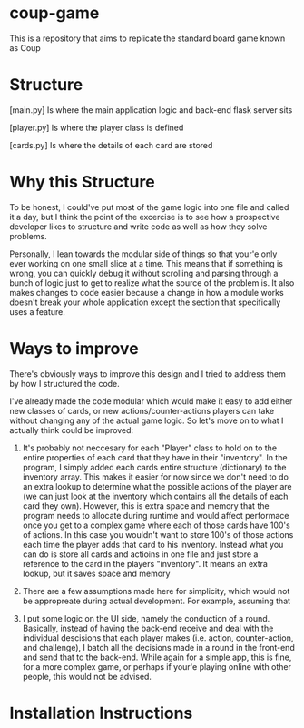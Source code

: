 # coup-game

This is a repository that aims to replicate the standard board game known as Coup

# Structure

[main.py] Is where the main application logic and back-end flask server sits

[player.py] Is where the player class is defined

[cards.py] Is where the details of each card are stored

# Why this Structure

To be honest, I could've put most of the game logic into one file and called it a day, but I think the point of the excercise is to see how a prospective developer 
likes to structure and write code as well as how they solve problems. 

Personally, I lean towards the modular side of things so that your'e only ever working on one small slice at a time. This means that if
something is wrong, you can quickly debug it without scrolling and parsing through a bunch of logic just to get to realize what the source of the problem is.
It also makes changes to code easier because a change in how a module works doesn't break your whole application except the section that specifically uses a feature.

# Ways to improve

There's obviously ways to improve this design and I tried to address them by how I structured the code.

I've already made the code modular which would make it easy to add either new classes of cards, or new actions/counter-actions players can take without
changing any of the actual game logic. So let's move on to what I actually think could be improved:

1. It's probably not neccesary for each "Player" class to hold on to the entire properties of each card that they have in their "inventory".
In the program, I simply added each cards entire structure (dictionary) to the inventory array. This makes it easier for now since we don't
need to do an extra lookup to determine what the possible actions of the player are (we can just look at the inventory which contains all the details of each card they own).
However, this is extra space and memory that the program needs to allocate during runtime and would affect performace once you get to a complex game where each of
those cards have 100's of actions. In this case you wouldn't want to store 100's of those actions each time the player adds that card to his inventory. Instead what you can
do is store all cards and actioins in one file and just store a reference to the card in the players "inventory". It means an extra lookup, but it saves space and memory

2. There are a few assumptions made here for simplicity, which would not be appropreate during actual development. For example, assuming that

3. I put some logic on the UI side, namely the conduction of a round. Basically, instead of having the back-end receive and deal with the individual descisions that each player makes (i.e. action, counter-action, and challenge), I batch all the decisions made in a round in the front-end and send that to the back-end. While again for a simple app, this is fine, for a more complex game, or perhaps if your'e playing online with other people, this would not be advised.




# Installation Instructions



